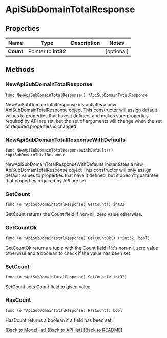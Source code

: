 # ApiSubDomainTotalResponse

## Properties

Name | Type | Description | Notes
------------ | ------------- | ------------- | -------------
**Count** | Pointer to **int32** |  | [optional] 

## Methods

### NewApiSubDomainTotalResponse

`func NewApiSubDomainTotalResponse() *ApiSubDomainTotalResponse`

NewApiSubDomainTotalResponse instantiates a new ApiSubDomainTotalResponse object
This constructor will assign default values to properties that have it defined,
and makes sure properties required by API are set, but the set of arguments
will change when the set of required properties is changed

### NewApiSubDomainTotalResponseWithDefaults

`func NewApiSubDomainTotalResponseWithDefaults() *ApiSubDomainTotalResponse`

NewApiSubDomainTotalResponseWithDefaults instantiates a new ApiSubDomainTotalResponse object
This constructor will only assign default values to properties that have it defined,
but it doesn't guarantee that properties required by API are set

### GetCount

`func (o *ApiSubDomainTotalResponse) GetCount() int32`

GetCount returns the Count field if non-nil, zero value otherwise.

### GetCountOk

`func (o *ApiSubDomainTotalResponse) GetCountOk() (*int32, bool)`

GetCountOk returns a tuple with the Count field if it's non-nil, zero value otherwise
and a boolean to check if the value has been set.

### SetCount

`func (o *ApiSubDomainTotalResponse) SetCount(v int32)`

SetCount sets Count field to given value.

### HasCount

`func (o *ApiSubDomainTotalResponse) HasCount() bool`

HasCount returns a boolean if a field has been set.


[[Back to Model list]](../README.md#documentation-for-models) [[Back to API list]](../README.md#documentation-for-api-endpoints) [[Back to README]](../README.md)


